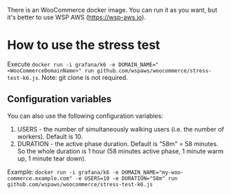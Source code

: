 There is an WooCommerce docker image.  You can run it as you want, but it's better to use WSP AWS (https://wsp-aws.io).

# How to use the stress test

Execute `docker run -i grafana/k6 -e DOMAIN_NAME="<WooCommerceDomainName>" run github.com/wspaws/woocommerce/stress-test-k6.js`.  Note: git clone is not required.

## Configuration variables
You can also use the following configuration variables:
1. USERS - the number of simultaneously walking users (i.e. the number of workers).  Default is 10.
1. DURATION - the active phase duration.  Default is "58m" = 58 minutes.  So the whole duration is 1 hour (58 minutes active phase, 1 minute warm up, 1 minute tear down).

Example: `docker run -i grafana/k6 -e DOMAIN_NAME="my-woo-commerce.example.com" -e USERS=10 -e DURATION="58m" run github.com/wspaws/woocommerce/stress-test-k6.js`